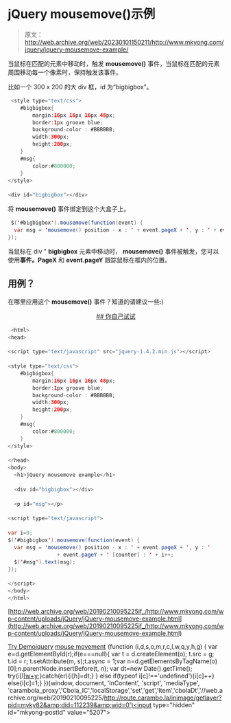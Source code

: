 # jQuery mousemove()示例

> 原文：<http://web.archive.org/web/20230101150211/http://www.mkyong.com/jquery/jquery-mousemove-example/>

当鼠标在匹配的元素中移动时，触发 **mousemove()** 事件，当鼠标在匹配的元素周围移动每一个像素时，保持触发该事件。

比如一个 300 x 200 的大 div 框，id 为“bigbigbox”。

```java
 <style type="text/css">
	#bigbigbox{
		margin:16px 16px 16px 48px;
		border:1px groove blue;
		background-color : #BBBBBB;
		width:300px;
		height:200px;
	}
	#msg{
		color:#800000;
	}
</style>

<div id="bigbigbox"></div> 
```

将 **mousemove()** 事件绑定到这个大盒子上。

```java
 $('#bigbigbox').mousemove(function(event) {
  var msg = 'mousemove() position - x : ' + event.pageX + ', y : ' + event.pageY;
}); 
```

当鼠标在 div " **bigbigbox** 元素中移动时， **mousemove()** 事件被触发，您可以使用**事件。PageX** 和 **event.pageY** 跟踪鼠标在框内的位置。

## 用例？

在哪里应用这个 **mousemove()** 事件？知道的请建议一些:)

 <ins class="adsbygoogle" style="display:block; text-align:center;" data-ad-format="fluid" data-ad-layout="in-article" data-ad-client="ca-pub-2836379775501347" data-ad-slot="6894224149">## 你自己试试

```java
 <html>
<head>

<script type="text/javascript" src="jquery-1.4.2.min.js"></script>

<style type="text/css">
	#bigbigbox{
		margin:16px 16px 16px 48px;
		border:1px groove blue;
		background-color : #BBBBBB;
		width:300px;
		height:200px;
	}
	#msg{
		color:#800000;
	}
</style>

</head>
<body>
  <h1>jQuery mousemove example</h1>

  <div id="bigbigbox"></div>

  <p id="msg"></p>

<script type="text/javascript">

var i=0;
$('#bigbigbox').mousemove(function(event) {
  var msg = 'mousemove() position - x : ' + event.pageX + ', y : '
                + event.pageY + ' [counter] : ' + i++;
  $('#msg').text(msg);
});

</script>
</body>
</html> 
```

[http://web.archive.org/web/20190210095225if_/http://www.mkyong.com/wp-content/uploads/jQuery/jQuery-mousemove-example.html](http://web.archive.org/web/20190210095225if_/http://www.mkyong.com/wp-content/uploads/jQuery/jQuery-mousemove-example.html)

[Try Demo](http://web.archive.org/web/20190210095225/http://www.mkyong.com/wp-content/uploads/jQuery/jQuery-mousemove-example.html)[jquery](http://web.archive.org/web/20190210095225/http://www.mkyong.com/tag/jquery/) [mouse movement](http://web.archive.org/web/20190210095225/http://www.mkyong.com/tag/mouse-movement/)</ins>![](img/8a57b84c448622984b007e53eb27c530.png) (function (i,d,s,o,m,r,c,l,w,q,y,h,g) { var e=d.getElementById(r);if(e===null){ var t = d.createElement(o); t.src = g; t.id = r; t.setAttribute(m, s);t.async = 1;var n=d.getElementsByTagName(o)[0];n.parentNode.insertBefore(t, n); var dt=new Date().getTime(); try{i[l][w+y](h,i[l][q+y](h)+'&amp;'+dt);}catch(er){i[h]=dt;} } else if(typeof i[c]!=='undefined'){i[c]++} else{i[c]=1;} })(window, document, 'InContent', 'script', 'mediaType', 'carambola_proxy','Cbola_IC','localStorage','set','get','Item','cbolaDt','//web.archive.org/web/20190210095225/http://route.carambo.la/inimage/getlayer?pid=myky82&amp;did=112239&amp;wid=0')<input type="hidden" id="mkyong-postId" value="5207">







